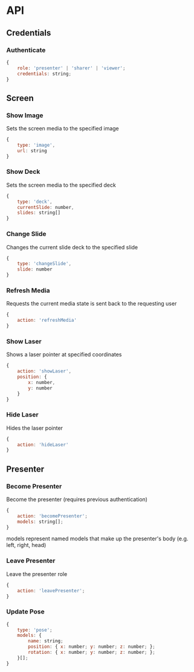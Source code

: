 # API

## Credentials

### Authenticate

```javascript
{
	role: 'presenter' | 'sharer' | 'viewer';
	credentials: string;
}
```

## Screen

### Show Image

Sets the screen media to the specified image

```javascript
{
	type: 'image',
	url: string
}
```

### Show Deck

Sets the screen media to the specified deck

```javascript
{
	type: 'deck',
	currentSlide: number,
	slides: string[]
}
```

### Change Slide

Changes the current slide deck to the specified slide

```javascript
{
	type: 'changeSlide',
	slide: number
}
```

### Refresh Media

Requests the current media state is sent back to the requesting user

```javascript
{
	action: 'refreshMedia'
}
```

### Show Laser

Shows a laser pointer at specified coordinates

```javascript
{
	action: 'showLaser',
	position: {
		x: number,
		y: number
	}
}
```

### Hide Laser

Hides the laser pointer

```javascript
{
	action: 'hideLaser'
}
```

## Presenter

### Become Presenter

Become the presenter (requires previous authentication)

```javascript
{
	action: 'becomePresenter';
	models: string[];
}
```

models represent named models that make up the presenter's body (e.g. left, right, head)

### Leave Presenter

Leave the presenter role

```javascript
{
	action: 'leavePresenter';
}
```

### Update Pose

```javascript
{
	type: 'pose';
	models: {
		name: string;
		position: { x: number; y: number; z: number; };
		rotation: { x: number; y: number; z: number; };
	}[];
}
```
